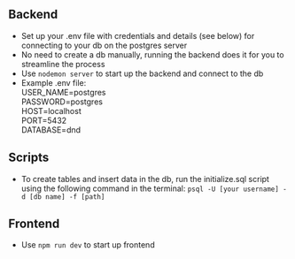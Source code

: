 ## Backend

- Set up your .env file with credentials and details (see below) for connecting to your db on the postgres server
- No need to create a db manually, running the backend does it for you to streamline the process
- Use `nodemon server` to start up the backend and connect to the db
- Example .env file:\
  USER_NAME=postgres\
  PASSWORD=postgres\
  HOST=localhost\
  PORT=5432\
  DATABASE=dnd

## Scripts

- To create tables and insert data in the db, run the initialize.sql script using the following command in the terminal: `psql -U [your username] -d [db name] -f [path]`

## Frontend

- Use `npm run dev` to start up frontend